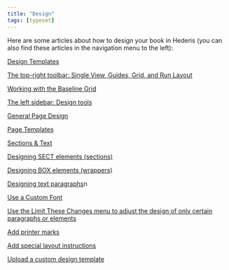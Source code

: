 ```yaml
---
title: "Design"
tags: [typeset]
---
```

 
<html><body><section data-type="chapter" class="hsecchapter" data-hederis-type="hsecchapter" id="intro-design" data-pi-attrs="id: intro-design; data-tags: typeset;" role="doc-chapter" data-tags="typeset" data-author-name=" " data-book-title=" " title="Design"><p class="hblkp" data-hederis-type="hblkp" id="pULbfx81u">Here are some articles about how to design your book in Hederis (you can also find these articles in the navigation menu to the left): </p><p class="hblkp" data-hederis-type="hblkp" id="pF04WBpR2"><a href="{% link _docs/design-templates.md %}" data-hederis-type="hspana" id="pX4FTAw4H"><span class="Hyperlink" data-hederis-type="hspnspan" id="pw99Hqqe3">Design Templates</span></a></p><p class="hblkp" data-hederis-type="hblkp" id="pDINMHxT4"><a href="{% link _docs/typeset-view-toolbar.md %}" data-hederis-type="hspana" id="pb1m2ENPx"><span class="Hyperlink" data-hederis-type="hspnspan" id="p1F5fiAAB">The top-right toolbar: Single View, Guides, Grid, and Run Layout</span></a></p><p class="hblkp" data-hederis-type="hblkp" id="pQoaBtZWR"><a href="{% link _docs/baseline-grid.md %}" data-hederis-type="hspana" id="pyBuDwntN"><span class="Hyperlink" data-hederis-type="hspnspan" id="pzTw6LlDm">Working with the Baseline Grid</span></a></p><p class="hblkp" data-hederis-type="hblkp" id="pOwTT0G94"><a href="{% link _docs/typeset-left-sidebar.md %}" data-hederis-type="hspana" id="pYGUlhKTr"><span class="Hyperlink" data-hederis-type="hspnspan" id="pleCLVDNP">The left sidebar: Design tools</span></a></p><p class="hblkp" data-hederis-type="hblkp" id="pKx3ruj9z"><a href="{% link _docs/typeset-general-design.md %}" data-hederis-type="hspana" id="pHvppkFeK"><span class="Hyperlink" data-hederis-type="hspnspan" id="poMekaLwx">General Page Design</span></a></p><p class="hblkp" data-hederis-type="hblkp" id="pb1xJcTW5"><a href="{% link _docs/typeset-master-pages.md %}" data-hederis-type="hspana" id="pDoNM2zwR"><span class="Hyperlink" data-hederis-type="hspnspan" id="p4YNWGMps">Page Templates</span></a></p><p class="hblkp" data-hederis-type="hblkp" id="ppQj3xT1k"><a href="{% link _docs/typeset-text-design.md %}" data-hederis-type="hspana" id="puBegJshC"><span class="Hyperlink" data-hederis-type="hspnspan" id="pqVp20f2z">Sections &amp; Text</span></a></p><p class="hblkp" data-hederis-type="hblkp" id="pMd3QeaBL"><a href="{% link _docs/typeset-sect-design.md %}" data-hederis-type="hspana" id="pEDHOxmkW"><span class="Hyperlink" data-hederis-type="hspnspan" id="pbwwQcepZ">Designing SECT elements (sections)</span></a></p><p class="hblkp" data-hederis-type="hblkp" id="p5nFvDiPQ"><a href="{% link _docs/typeset-box-design.md %}" data-hederis-type="hspana" id="ppH6rEuKf"><span class="Hyperlink" data-hederis-type="hspnspan" id="p8RtaUiyn">Designing BOX elements (wrappers)</span></a></p><p class="hblkp" data-hederis-type="hblkp" id="pCAdyskfp"><a href="{% link _docs/typeset-para-design.md %}" data-hederis-type="hspana" id="pFe2z5oEX"><span class="Hyperlink" data-hederis-type="hspnspan" id="py3rNeENI">Designing text paragraphs</span></a>n</p><p class="hblkp" data-hederis-type="hblkp" id="pmBNW5yNi"><a href="{% link _docs/custom-font.md %}" data-hederis-type="hspana" id="pJ6cU6SG5"><span class="Hyperlink" data-hederis-type="hspnspan" id="p5cJfJxjJ">Use a Custom Font</span></a></p><p class="hblkp" data-hederis-type="hblkp" id="peXl9CweY"><a href="{% link _docs/selectors.md %}" data-hederis-type="hspana" id="pdftWKezC"><span class="Hyperlink" data-hederis-type="hspnspan" id="p0HR1mbHa">Use the Limit These Changes menu to adjust the design of only certain paragraphs or elements</span></a></p><p class="hblkp" data-hederis-type="hblkp" id="p3nPnTH6l"><a href="{% link _docs/add-printer-marks.md %}" data-hederis-type="hspana" id="pX8srcn0E"><span class="Hyperlink" data-hederis-type="hspnspan" id="paps3cKcS">Add printer marks</span></a></p><p class="hblkp" data-hederis-type="hblkp" id="pZ75Jhh6Q"><a href="{% link _docs/custom-design.md %}" data-hederis-type="hspana" id="pZye4QnvQ"><span class="Hyperlink" data-hederis-type="hspnspan" id="psZLNyuKc">Add special layout instructions</span></a></p><p class="hblkp" data-hederis-type="hblkp" id="pGrSaV9zQ"><a href="{% link _docs/custom-design-templates.md %}" data-hederis-type="hspana" id="pWYHH8VuZ"><span class="Hyperlink" data-hederis-type="hspnspan" id="pEkjEIWjR">Upload a custom design template</span></a></p></section></body></html>
